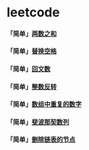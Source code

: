 # leetcode



#### 「简单」[两数之和](simple-two-sum)
#### 「简单」[替换空格](replace-space)
#### 「简单」[回文数](palindrome)
#### 「简单」[整数反转](integer-reverse)
#### 「简单」[数组中重复的数字](find-array-repeat-number)
#### 「简单」[斐波那契数列](fibonacci)
#### 「简单」[删除链表的节点](delete-linked-list-node)